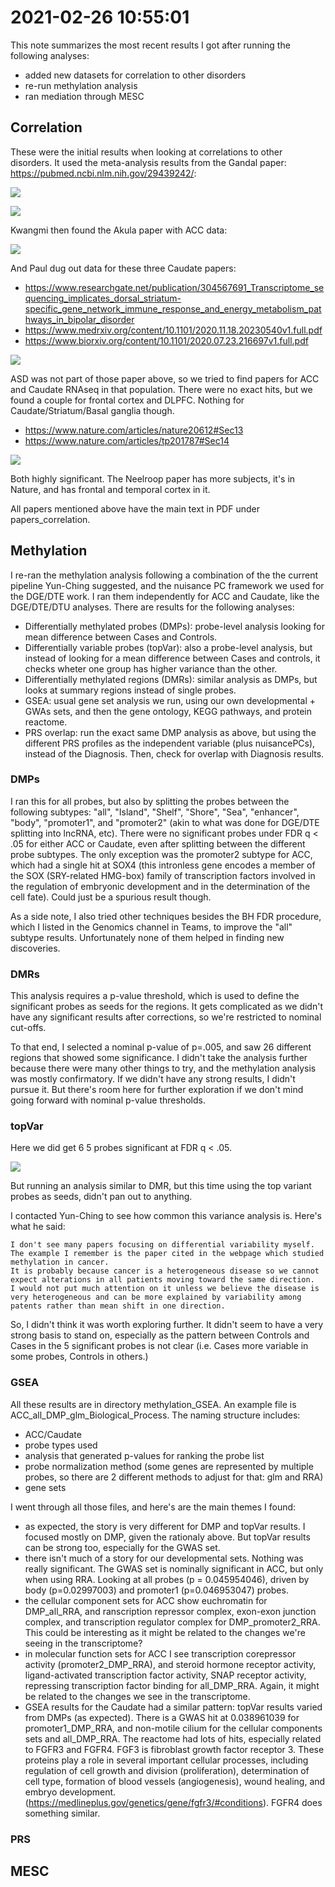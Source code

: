 # 2021-02-26 10:55:01

This note summarizes the most recent results I got after running the following
analyses:

 * added new datasets for correlation to other disorders
 * re-run methylation analysis
 * ran mediation through MESC

## Correlation

These were the initial results when looking at correlations to other disorders.
It used the meta-analysis results from the Gandal paper:
https://pubmed.ncbi.nlm.nih.gov/29439242/:

![](images/2021-02-01-09-47-25.png)

![](images/2021-02-01-10-07-17.png)

Kwangmi then found the Akula paper with ACC data:

![](images/2021-02-09-18-05-59.png)

And Paul dug out data for these three Caudate papers:

* https://www.researchgate.net/publication/304567691_Transcriptome_sequencing_implicates_dorsal_striatum-specific_gene_network_immune_response_and_energy_metabolism_pathways_in_bipolar_disorder
* https://www.medrxiv.org/content/10.1101/2020.11.18.20230540v1.full.pdf
* https://www.biorxiv.org/content/10.1101/2020.07.23.216697v1.full.pdf

![](images/2021-02-11-11-59-26.png)

ASD was not part of those paper above, so we tried to find papers for ACC and
Caudate RNAseq in that population. There were no exact hits, but we found a
couple for frontal cortex and DLPFC. Nothing for Caudate/Striatum/Basal ganglia
though. 

* https://www.nature.com/articles/nature20612#Sec13
* https://www.nature.com/articles/tp201787#Sec14

![](images/2021-02-23-14-11-01.png)

Both highly significant. The Neelroop paper has more subjects, it's in Nature,
and has frontal and temporal cortex in it. 

All papers mentioned above have the main text in PDF under papers_correlation.

## Methylation

I re-ran the methylation analysis following a combination of the the current
pipeline Yun-Ching suggested, and the nuisance PC framework we used for the
DGE/DTE work. I ran them independently for ACC and Caudate, like the DGE/DTE/DTU
analyses. There are results for the following analyses:
 
 * Differentially methylated probes (DMPs): probe-level analysis looking for
   mean difference between Cases and Controls.
 * Differentially variable probes (topVar): also a probe-level analysis, but
   instead of looking for a mean difference between Cases and controls, it
   checks wheter one group has higher variance than the other.
 * Differentially methylated regions (DMRs): similar analysis as DMPs, but looks
  at summary regions instead of single probes.
 * GSEA: usual gene set analysis we run, using our own developmental + GWAs
   sets, and then the gene ontology, KEGG pathways, and protein reactome.
 * PRS overlap: run the exact same DMP analysis as above, but using the
   different PRS profiles as the independent variable (plus nuisancePCs),
   instead of the Diagnosis. Then, check for overlap with Diagnosis results.

### DMPs

I ran this for all probes, but also by splitting the probes between the
following subtypes: "all", "Island", "Shelf", "Shore", "Sea", "enhancer",
"body", "promoter1", and "promoter2" (akin to what was done for DGE/DTE splitting into lncRNA, etc). There were no
significant probes under FDR q < .05 for either ACC or Caudate, even after
splitting between the different probe subtypes. The only exception was the
promoter2 subtype for ACC, which had a single hit at SOX4 (this intronless gene
encodes a member of the SOX (SRY-related HMG-box) family of transcription
factors involved in the regulation of embryonic development and in the
determination of the cell fate). Could just be a spurious result though.

As a side note, I also tried other techniques besides the BH FDR procedure,
which I listed in the Genomics channel in Teams, to improve the "all" subtype
results. Unfortunately none of them helped in finding new discoveries.

### DMRs

This analysis requires a p-value threshold, which is used to define the
significant probes as seeds for the regions. It gets complicated as we didn't
have any significant results after corrections, so we're restricted to nominal
cut-offs. 

To that end, I selected a nominal p-value of p=.005, and saw 26 different
regions that showed some significance. I didn't take the analysis further
because there were many other things to try, and the methylation analysis was
mostly confirmatory. If we didn't have any strong results, I didn't pursue it.
But there's room here for further exploration if we don't mind going forward
with nominal p-value thresholds.

### topVar

Here we did get 6 5 probes significant at FDR q < .05.

![](images/2021-02-17-19-47-04.png)

But running an analysis similar to DMR, but this time using the top variant
probes as seeds, didn't pan out to anything.

I contacted Yun-Ching to see how common this variance analysis is. Here's what
he said:

```
I don't see many papers focusing on differential variability myself.
The example I remember is the paper cited in the webpage which studied methylation in cancer.
It is probably because cancer is a heterogeneous disease so we cannot expect alterations in all patients moving toward the same direction.
I would not put much attention on it unless we believe the disease is very heterogeneous and can be more explained by variability among patents rather than mean shift in one direction.
```

So, I didn't think it was worth exploring further. It didn't seem to have a very
strong basis to stand on, especially as the pattern between Controls and Cases
in the 5 significant probes is not clear (i.e. Cases more variable in some
probes, Controls in others.)

### GSEA

All these results are in directory methylation_GSEA. An example file is
ACC_all_DMP_glm_Biological_Process. The naming structure includes:
 * ACC/Caudate
 * probe types used
 * analysis that generated p-values for ranking the probe list
 * probe normalization method (some genes are represented by multiple probes, so
   there are 2 different methods to adjust for that: glm and RRA)
 * gene sets

I went through all those files, and here's are the main themes I found:

 * as expected, the story is very different for DMP and topVar results. I
   focused mostly on DMP, given the rationaly above. But topVar results can be
   strong too, especially for the GWAS set.
 * there isn't much of a story for our developmental sets. Nothing was really
   significant. The GWAS set is nominally significant in ACC, but only when using RRA.
   Looking at all probes (p = 0.045954046), driven by body (p=0.02997003) and
   promoter1 (p=0.046953047) probes.
 * the cellular component sets for ACC show euchromatin for DMP_all_RRA, and  ranscription repressor complex, exon-exon junction complex, and
   transcription regulator complex for DMP_promoter2_RRA. This could be
   interesting as it might be related to the changes we're seeing in the
   transcriptome?
 * in molecular function sets for ACC I see transcription corepressor activity
   (promoter2_DMP_RRA), and steroid hormone receptor activity, ligand-activated
   transcription factor activity, SNAP receptor activity, repressing
   transcription factor binding for all_DMP_RRA. Again, it might be related to
   the changes we see in the transcriptome.
 * GSEA results for the Caudate had a similar pattern: topVar results varied
   from DMPs (as expected). There is a GWAS hit at 0.038961039 for
   promoter1_DMP_RRA, and non-motile cilium for the cellular components sets and
   all_DMP_RRA. The reactome had lots of hits, especially related to FGFR3 and
   FGFR4. FGF3 is fibroblast growth factor receptor 3. These proteins play a
   role in several important cellular processes, including regulation of cell growth and
division (proliferation), determination of cell type, formation of blood vessels
(angiogenesis), wound healing, and embryo development.
(https://medlineplus.gov/genetics/gene/fgfr3/#conditions). FGFR4 does something
similar. 

### PRS


## MESC